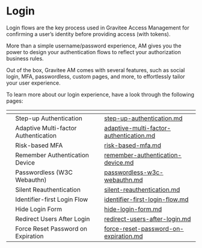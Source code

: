 # Login

Login flows are the key process used in Gravitee Access Management for confirming a user’s identity before providing access (with tokens).

More than a simple username/password experience, AM gives you the power to design your authentication flows to reflect your authorization business rules.

Out of the box, Gravitee AM comes with several features, such as social login, MFA, passwordless, custom pages, and more, to effortlessly tailor your user experience.

To learn more about our login experience, have a look through the following pages:

<table data-view="cards"><thead><tr><th></th><th></th><th></th><th data-hidden data-card-target data-type="content-ref"></th></tr></thead><tbody><tr><td></td><td>Step-up Authentication</td><td></td><td><a href="step-up-authentication.md">step-up-authentication.md</a></td></tr><tr><td></td><td>Adaptive Multi-factor Authentication</td><td></td><td><a href="adaptive-multi-factor-authentication.md">adaptive-multi-factor-authentication.md</a></td></tr><tr><td></td><td>Risk-based MFA</td><td></td><td><a href="risk-based-mfa.md">risk-based-mfa.md</a></td></tr><tr><td></td><td>Remember Authentication Device</td><td></td><td><a href="remember-authentication-device.md">remember-authentication-device.md</a></td></tr><tr><td></td><td>Passwordless (W3C Webauthn)</td><td></td><td><a href="passwordless-w3c-webauthn.md">passwordless-w3c-webauthn.md</a></td></tr><tr><td></td><td>Silent Reauthentication</td><td></td><td><a href="silent-reauthentication.md">silent-reauthentication.md</a></td></tr><tr><td></td><td>Identifier-first Login Flow</td><td></td><td><a href="identifier-first-login-flow.md">identifier-first-login-flow.md</a></td></tr><tr><td></td><td>Hide Login Form</td><td></td><td><a href="hide-login-form.md">hide-login-form.md</a></td></tr><tr><td></td><td>Redirect Users After Login</td><td></td><td><a href="redirect-users-after-login.md">redirect-users-after-login.md</a></td></tr><tr><td></td><td>Force Reset Password on Expiration</td><td></td><td><a href="force-reset-password-on-expiration.md">force-reset-password-on-expiration.md</a></td></tr></tbody></table>
